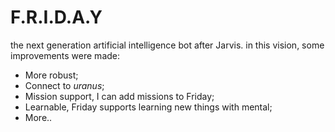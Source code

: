 # F.R.I.D.A.Y

the next generation artificial intelligence bot after Jarvis. in this vision, some improvements were made:

- More robust;
- Connect to *uranus*;
- Mission support, I can add missions to Friday;
- Learnable, Friday supports learning new things with mental;
- More..


